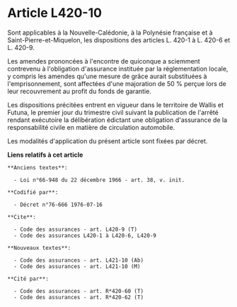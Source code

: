 # Article L420-10

Sont applicables à la Nouvelle-Calédonie, à la Polynésie française et à Saint-Pierre-et-Miquelon, les dispositions des
articles L. 420-1 à L. 420-6 et L. 420-9.

Les amendes prononcées à l'encontre de quiconque a sciemment contrevenu à l'obligation d'assurance instituée par la
réglementation locale, y compris les amendes qu'une mesure de grâce aurait substituées à l'emprisonnement, sont affectées
d'une majoration de 50 % perçue lors de leur recouvrement au profit du fonds de garantie.

Les dispositions précitées entrent en vigueur dans le territoire de Wallis et Futuna, le premier jour du trimestre civil
suivant la publication de l'arrêté rendant exécutoire la délibération édictant une obligation d'assurance de la
responsabilité civile en matière de circulation automobile.

Les modalités d'application du présent article sont fixées par décret.

**Liens relatifs à cet article**

	**Anciens textes**:

	  - Loi n°66-948 du 22 décembre 1966 - art. 38, v. init.

	**Codifié par**:

	  - Décret n°76-666 1976-07-16

	**Cite**:

	  - Code des assurances - art. L420-9 (T)
	  - Code des assurances L420-1 à L420-6, L420-9

	**Nouveaux textes**:

	  - Code des assurances - art. L421-10 (Ab)
	  - Code des assurances - art. L421-10 (M)

	**Cité par**:

	  - Code des assurances - art. R*420-60 (T)
	  - Code des assurances - art. R*420-62 (T)
